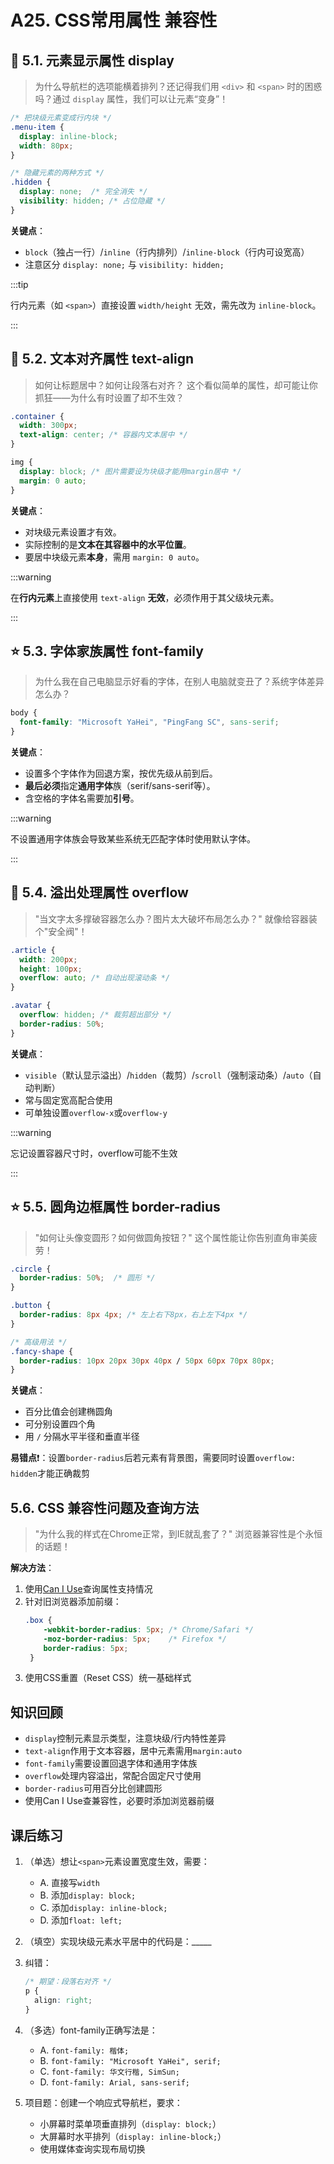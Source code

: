 # A25. CSS常用属性 兼容性

## 🌟 5.1. 元素显示属性 display

> 为什么导航栏的选项能横着排列？还记得我们用 `<div>` 和 `<span>` 时的困惑吗？通过 `display` 属性，我们可以让元素“变身”！

```css
/* 把块级元素变成行内块 */
.menu-item {
  display: inline-block;
  width: 80px;
}

/* 隐藏元素的两种方式 */
.hidden {
  display: none;  /* 完全消失 */
  visibility: hidden; /* 占位隐藏 */
}
```

**关键点**：

- `block`（独占一行）/`inline`（行内排列）/`inline-block`（行内可设宽高）
- 注意区分 `display: none;` 与 `visibility: hidden;`

:::tip

行内元素（如 `<span>`）直接设置 `width/height` 无效，需先改为 `inline-block`。

:::

## 🌟 5.2. 文本对齐属性 text-align

> 如何让标题居中？如何让段落右对齐？ 这个看似简单的属性，却可能让你抓狂——为什么有时设置了却不生效？

```css
.container {
  width: 300px;
  text-align: center; /* 容器内文本居中 */
}

img {
  display: block; /* 图片需要设为块级才能用margin居中 */
  margin: 0 auto;
}
```

**关键点**：

- 对块级元素设置才有效。
- 实际控制的是**文本在其容器中的水平位置**。
- 要居中块级元素**本身**，需用 `margin: 0 auto`。

:::warning

在**行内元素**上直接使用 `text-align` **无效**，必须作用于其父级块元素。

:::

## ⭐ 5.3. 字体家族属性 font-family

> 为什么我在自己电脑显示好看的字体，在别人电脑就变丑了？系统字体差异怎么办？

```css
body {
  font-family: "Microsoft YaHei", "PingFang SC", sans-serif;
}
```

**关键点**：

- 设置多个字体作为回退方案，按优先级从前到后。
- **最后必须**指定**通用字体**族（serif/sans-serif等）。
- 含空格的字体名需要加**引号**。

:::warning

不设置通用字体族会导致某些系统无匹配字体时使用默认字体。

:::

## 🌟 5.4. 溢出处理属性 overflow

> "当文字太多撑破容器怎么办？图片太大破坏布局怎么办？" 就像给容器装个"安全阀"！

```css
.article {
  width: 200px;
  height: 100px;
  overflow: auto; /* 自动出现滚动条 */
}

.avatar {
  overflow: hidden; /* 裁剪超出部分 */
  border-radius: 50%;
}
```

**关键点**：

- `visible`（默认显示溢出）/`hidden`（裁剪）/`scroll`（强制滚动条）/`auto`（自动判断）
- 常与固定宽高配合使用
- 可单独设置`overflow-x`或`overflow-y`

:::warning

忘记设置容器尺寸时，overflow可能不生效

:::

## ⭐ 5.5. 圆角边框属性 border-radius

> "如何让头像变圆形？如何做圆角按钮？" 这个属性能让你告别直角审美疲劳！

```css
.circle {
  border-radius: 50%;  /* 圆形 */
}

.button {
  border-radius: 8px 4px; /* 左上右下8px，右上左下4px */
}

/* 高级用法 */
.fancy-shape {
  border-radius: 10px 20px 30px 40px / 50px 60px 70px 80px;
}
```

**关键点**：
- 百分比值会创建椭圆角
- 可分别设置四个角
- 用 `/` 分隔水平半径和垂直半径

**易错点**❗：设置`border-radius`后若元素有背景图，需要同时设置`overflow: hidden`才能正确裁剪

## 5.6. CSS 兼容性问题及查询方法

> "为什么我的样式在Chrome正常，到IE就乱套了？" 浏览器兼容性是个永恒的话题！

**解决方法**：

1. 使用[Can I Use](https://caniuse.com)查询属性支持情况
2. 针对旧浏览器添加前缀：
   ```css
   .box {
       -webkit-border-radius: 5px; /* Chrome/Safari */
       -moz-border-radius: 5px;    /* Firefox */
       border-radius: 5px;
    }
    ```
3. 使用CSS重置（Reset CSS）统一基础样式

## 知识回顾

- `display`控制元素显示类型，注意块级/行内特性差异
- `text-align`作用于文本容器，居中元素需用`margin:auto`
- `font-family`需要设置回退字体和通用字体族
- `overflow`处理内容溢出，常配合固定尺寸使用
- `border-radius`可用百分比创建圆形
- 使用Can I Use查兼容性，必要时添加浏览器前缀

## 课后练习

1. （单选）想让`<span>`元素设置宽度生效，需要：
   - A. 直接写`width`
   - B. 添加`display: block;`
   - C. 添加`display: inline-block;`
   - D. 添加`float: left;`
2. （填空）实现块级元素水平居中的代码是：_____
3. 纠错：
   ```css
   /* 期望：段落右对齐 */
   p {
     align: right;
   }
   ```
4. （多选）font-family正确写法是：
   - A. `font-family: 楷体;`
   - B. `font-family: "Microsoft YaHei", serif;`
   - C. `font-family: 华文行楷, SimSun;`
   - D. `font-family: Arial, sans-serif;`

5. 项目题：创建一个响应式导航栏，要求：
   - 小屏幕时菜单项垂直排列（`display: block;`）
   - 大屏幕时水平排列（`display: inline-block;`）
   - 使用媒体查询实现布局切换
